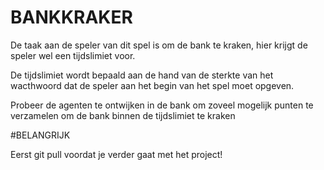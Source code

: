 # BANKKRAKER

De taak aan de speler van dit spel is om de bank te kraken, hier krijgt de speler wel een tijdslimiet voor.

De tijdslimiet wordt bepaald aan de hand van de sterkte van het wacthwoord dat de speler aan het begin van het spel moet opgeven.

Probeer de agenten te ontwijken in de bank om zoveel mogelijk punten te verzamelen om de bank binnen de tijdslimiet te kraken

#BELANGRIJK

Eerst git pull voordat je verder gaat met het project!

